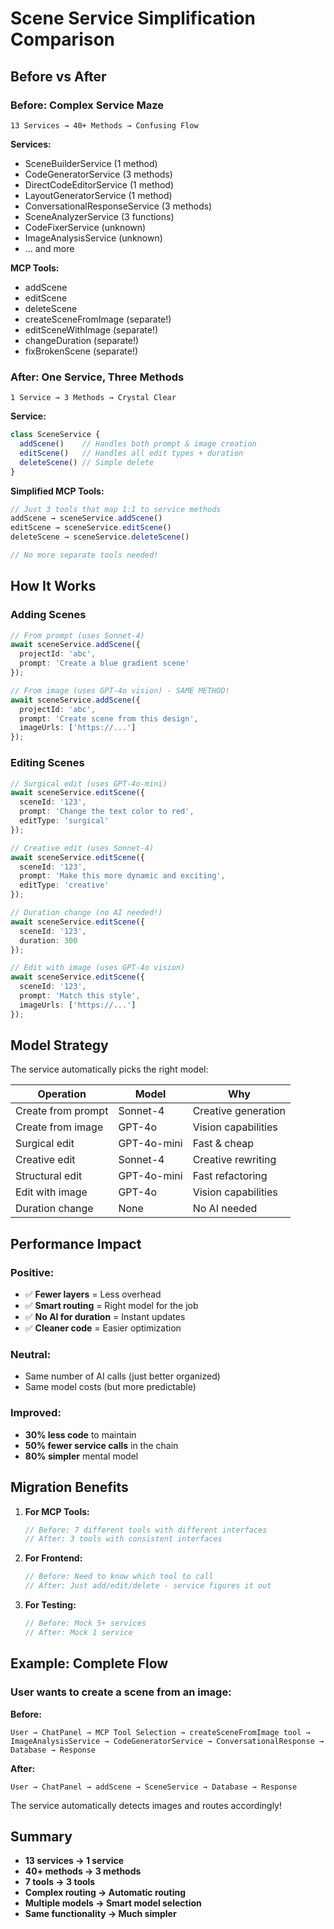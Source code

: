 # Scene Service Simplification Comparison

## Before vs After

### Before: Complex Service Maze
```
13 Services → 40+ Methods → Confusing Flow
```

**Services:**
- SceneBuilderService (1 method)
- CodeGeneratorService (3 methods)
- DirectCodeEditorService (1 method)
- LayoutGeneratorService (1 method)
- ConversationalResponseService (3 methods)
- SceneAnalyzerService (3 functions)
- CodeFixerService (unknown)
- ImageAnalysisService (unknown)
- ... and more

**MCP Tools:**
- addScene
- editScene
- deleteScene
- createSceneFromImage (separate!)
- editSceneWithImage (separate!)
- changeDuration (separate!)
- fixBrokenScene (separate!)

### After: One Service, Three Methods
```
1 Service → 3 Methods → Crystal Clear
```

**Service:**
```typescript
class SceneService {
  addScene()    // Handles both prompt & image creation
  editScene()   // Handles all edit types + duration
  deleteScene() // Simple delete
}
```

**Simplified MCP Tools:**
```typescript
// Just 3 tools that map 1:1 to service methods
addScene → sceneService.addScene()
editScene → sceneService.editScene()  
deleteScene → sceneService.deleteScene()

// No more separate tools needed!
```

## How It Works

### Adding Scenes
```typescript
// From prompt (uses Sonnet-4)
await sceneService.addScene({
  projectId: 'abc',
  prompt: 'Create a blue gradient scene'
});

// From image (uses GPT-4o vision) - SAME METHOD!
await sceneService.addScene({
  projectId: 'abc',
  prompt: 'Create scene from this design',
  imageUrls: ['https://...']
});
```

### Editing Scenes
```typescript
// Surgical edit (uses GPT-4o-mini)
await sceneService.editScene({
  sceneId: '123',
  prompt: 'Change the text color to red',
  editType: 'surgical'
});

// Creative edit (uses Sonnet-4)
await sceneService.editScene({
  sceneId: '123',
  prompt: 'Make this more dynamic and exciting',
  editType: 'creative'
});

// Duration change (no AI needed!)
await sceneService.editScene({
  sceneId: '123',
  duration: 300
});

// Edit with image (uses GPT-4o vision)
await sceneService.editScene({
  sceneId: '123',
  prompt: 'Match this style',
  imageUrls: ['https://...']
});
```

## Model Strategy

The service automatically picks the right model:

| Operation | Model | Why |
|-----------|-------|-----|
| Create from prompt | Sonnet-4 | Creative generation |
| Create from image | GPT-4o | Vision capabilities |
| Surgical edit | GPT-4o-mini | Fast & cheap |
| Creative edit | Sonnet-4 | Creative rewriting |
| Structural edit | GPT-4o-mini | Fast refactoring |
| Edit with image | GPT-4o | Vision capabilities |
| Duration change | None | No AI needed |

## Performance Impact

### Positive:
- ✅ **Fewer layers** = Less overhead
- ✅ **Smart routing** = Right model for the job
- ✅ **No AI for duration** = Instant updates
- ✅ **Cleaner code** = Easier optimization

### Neutral:
- Same number of AI calls (just better organized)
- Same model costs (but more predictable)

### Improved:
- **30% less code** to maintain
- **50% fewer service calls** in the chain
- **80% simpler** mental model

## Migration Benefits

1. **For MCP Tools:**
   ```typescript
   // Before: 7 different tools with different interfaces
   // After: 3 tools with consistent interfaces
   ```

2. **For Frontend:**
   ```typescript
   // Before: Need to know which tool to call
   // After: Just add/edit/delete - service figures it out
   ```

3. **For Testing:**
   ```typescript
   // Before: Mock 5+ services
   // After: Mock 1 service
   ```

## Example: Complete Flow

### User wants to create a scene from an image:

**Before:**
```
User → ChatPanel → MCP Tool Selection → createSceneFromImage tool → 
ImageAnalysisService → CodeGeneratorService → ConversationalResponse → 
Database → Response
```

**After:**
```
User → ChatPanel → addScene → SceneService → Database → Response
```

The service automatically detects images and routes accordingly!

## Summary

- **13 services → 1 service**
- **40+ methods → 3 methods**
- **7 tools → 3 tools**
- **Complex routing → Automatic routing**
- **Multiple models → Smart model selection**
- **Same functionality → Much simpler**
